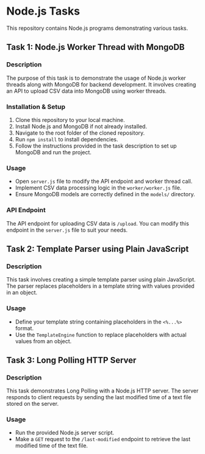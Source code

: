 # Node.js Tasks

This repository contains Node.js programs demonstrating various tasks.

## Task 1: Node.js Worker Thread with MongoDB

### Description
The purpose of this task is to demonstrate the usage of Node.js worker threads along with MongoDB for backend development. It involves creating an API to upload CSV data into MongoDB using worker threads.

### Installation & Setup
1. Clone this repository to your local machine.
2. Install Node.js and MongoDB if not already installed.
3. Navigate to the root folder of the cloned repository.
4. Run `npm install` to install dependencies.
5. Follow the instructions provided in the task description to set up MongoDB and run the project.

### Usage
- Open `server.js` file to modify the API endpoint and worker thread call.
- Implement CSV data processing logic in the `worker/worker.js` file.
- Ensure MongoDB models are correctly defined in the `models/` directory.

### API Endpoint
The API endpoint for uploading CSV data is `/upload`. You can modify this endpoint in the `server.js` file to suit your needs.

## Task 2: Template Parser using Plain JavaScript

### Description
This task involves creating a simple template parser using plain JavaScript. The parser replaces placeholders in a template string with values provided in an object.

### Usage
- Define your template string containing placeholders in the `<%...%>` format.
- Use the `TemplateEngine` function to replace placeholders with actual values from an object.

## Task 3: Long Polling HTTP Server

### Description
This task demonstrates Long Polling with a Node.js HTTP server. The server responds to client requests by sending the last modified time of a text file stored on the server.

### Usage
- Run the provided Node.js server script.
- Make a `GET` request to the `/last-modified` endpoint to retrieve the last modified time of the text file.

